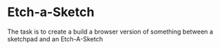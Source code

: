 # Etch-a-Sketch
The task is to create a build a browser version of something between a sketchpad and an Etch-A-Sketch
